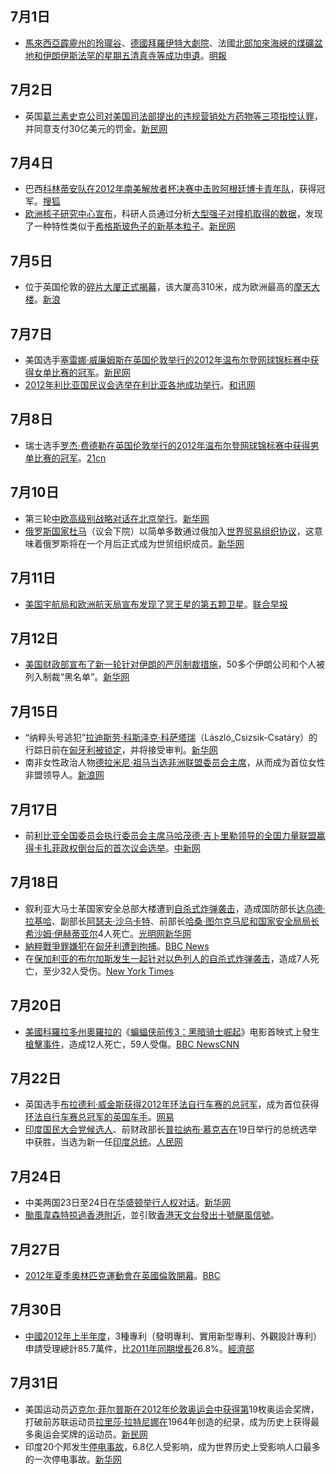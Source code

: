 ## 7月1日

  - [馬來西亞](https://zh.wikipedia.org/wiki/馬來西亞 "wikilink")[霹靂州的](../Page/霹靂州.md "wikilink")[玲瓏谷](https://zh.wikipedia.org/wiki/玲瓏谷 "wikilink")、[德國](https://zh.wikipedia.org/wiki/德國 "wikilink")[拜羅伊特](https://zh.wikipedia.org/wiki/拜羅伊特 "wikilink")[大劇院](https://zh.wikipedia.org/wiki/侯爵歌劇院 "wikilink")、法國[北部加來海峽的煤礦盆地和伊朗伊斯法罕的](https://zh.wikipedia.org/wiki/北部加來海峽的煤礦盆地 "wikilink")[星期五清真寺等成功申遺](https://zh.wikipedia.org/wiki/星期五清真寺 "wikilink")。[明報](http://news.mingpao.com/20120702/tbc1.htm)

## 7月2日

  - 英国[葛兰素史克公司对](https://zh.wikipedia.org/wiki/葛兰素史克公司 "wikilink")[美国司法部提出的违规营销处方药物等三项指控认罪](../Page/美国司法部.md "wikilink")，并同意支付30亿美元的罚金。[新民网](https://web.archive.org/web/20160304204328/http://tech.xinmin.cn/2012/07/04/15386655.html)

## 7月4日

  - 巴西[科林蒂安队在](https://zh.wikipedia.org/wiki/科林蒂安 "wikilink")[2012年南美解放者杯决赛中击败阿根廷](https://zh.wikipedia.org/wiki/2012年南美解放者杯 "wikilink")[博卡青年队](https://zh.wikipedia.org/wiki/博卡青年竞技俱乐部 "wikilink")，获得冠军。[搜狐](http://roll.sohu.com/20120705/n347386579.shtml)
  - [欧洲核子研究中心宣布](https://zh.wikipedia.org/wiki/欧洲核子研究中心 "wikilink")，科研人员通过分析[大型强子对撞机取得的数据](https://zh.wikipedia.org/wiki/大型强子对撞机 "wikilink")，发现了一种特性类似于[希格斯玻色子的新](../Page/希格斯玻色子.md "wikilink")[基本粒子](../Page/基本粒子.md "wikilink")。[新民网](http://news.xinmin.cn/rollnews/2012/07/06/15411410.html)

## 7月5日

  - 位于英国伦敦的[碎片大厦正式揭幕](../Page/碎片大厦.md "wikilink")，该大厦高310米，成为欧洲最高的[摩天大楼](https://zh.wikipedia.org/wiki/摩天大楼 "wikilink")。[新浪](http://news.sina.com.cn/o/p/2012-07-07/055924729641.shtml)

## 7月7日

  - 美国选手[塞雷娜·威廉姆斯在英国伦敦举行的](../Page/塞雷娜·威廉姆斯.md "wikilink")[2012年温布尔登网球锦标赛中获得](../Page/2012年温布尔登网球锦标赛.md "wikilink")[女单比赛的冠军](../Page/2012年溫布頓網球錦標賽女子單打比賽.md "wikilink")。[新民网](https://web.archive.org/web/20160304201234/http://sports.xinmin.cn/2012/07/08/15430319.html)
  - [2012年利比亚国民议会选举在利比亚各地成功举行](../Page/2012年利比亚国民议会选举.md "wikilink")。[和讯网](http://news.hexun.com/2012-07-09/143331447.html?from=rss)

## 7月8日

  - 瑞士选手[罗杰·费德勒在英国伦敦举行的](../Page/罗杰·费德勒.md "wikilink")[2012年温布尔登网球锦标赛中获得](../Page/2012年温布尔登网球锦标赛.md "wikilink")[男单比赛的冠军](../Page/2012年溫布頓網球錦標賽男子單打比賽.md "wikilink")。[21cn](https://web.archive.org/web/20150512053755/http://sports.21cn.com/integrate/tennis/2012/07/09/12324605.shtml)

## 7月10日

  - 第三轮[中欧高级别战略对话在北京举行](../Page/中欧战略对话.md "wikilink")。[新华网](http://news.xinhuanet.com/world/2012-07/10/c_112403880.htm)
  - [俄罗斯国家杜马](https://zh.wikipedia.org/wiki/俄罗斯国家杜马 "wikilink")（议会下院）以简单多数通过俄加入[世界贸易组织协议](../Page/世界贸易组织.md "wikilink")，这意味着俄罗斯将在一个月后正式成为世贸组织成员。[新华网](http://news.xinhuanet.com/world/2012-07/10/c_123395432.htm)

## 7月11日

  - [美国宇航局和](https://zh.wikipedia.org/wiki/美国宇航局 "wikilink")[欧洲航天局宣布发现了](https://zh.wikipedia.org/wiki/欧洲航天局 "wikilink")[冥王星的](../Page/冥王星.md "wikilink")[第五颗卫星](https://zh.wikipedia.org/wiki/S/2012_P_1 "wikilink")。[联合早报](https://archive.is/20130428171017/http://realtime.zaobao.com/2012/07/jg120712_019.shtml)

## 7月12日

  - [美国财政部宣布了新一轮针对](../Page/美国财政部.md "wikilink")[伊朗的严厉](https://zh.wikipedia.org/wiki/伊朗 "wikilink")[制裁措施](https://zh.wikipedia.org/wiki/制裁 "wikilink")，50多个伊朗公司和个人被列入制裁“黑名单”。[新华网](http://news.xinhuanet.com/world/2012-07/13/c_112425074.htm)

## 7月15日

  - “纳粹头号逃犯”[拉迪斯劳·科斯泽克·科萨塔瑞](https://zh.wikipedia.org/wiki/拉迪斯劳·科斯泽克·科萨塔瑞 "wikilink")（László_Csizsik-Csatáry）的行踪日前在[匈牙利被锁定](../Page/匈牙利.md "wikilink")，并将接受审判。[新华网](http://news.xinhuanet.com/mil/2012-07/16/c_123415133.htm)
  - 南非女性政治人物[德拉米尼·祖马当选](https://zh.wikipedia.org/wiki/德拉米尼·祖马 "wikilink")[非洲联盟委员会主席](../Page/非洲联盟委员会.md "wikilink")，从而成为首位女性非盟领导人。[新浪网](http://news.sina.com.cn/w/2012-07-16/045924780174.shtml)

## 7月17日

  - 前[利比亚全国委员会执行委员会主席](https://zh.wikipedia.org/wiki/利比亚全国委员会 "wikilink")[马哈茂德·吉卜里勒领导的](../Page/马哈茂德·吉卜里勒.md "wikilink")[全国力量联盟赢得](../Page/全国力量联盟.md "wikilink")[卡扎菲政权倒台后的首次](https://zh.wikipedia.org/wiki/卡扎菲 "wikilink")[议会选举](../Page/2012年利比亚国民议会选举.md "wikilink")。[中新网](http://www.chinanews.com/gj/2012/07-18/4041843.shtml)

## 7月18日

  - 叙利亚大马士革国家安全总部大楼遭到[自杀式炸弹袭击](../Page/2012年7月大马士革炸弹袭击事件.md "wikilink")，造成国防部长[达乌德·拉基哈](https://zh.wikipedia.org/wiki/达乌德·拉基哈 "wikilink")、副部长[阿瑟夫·沙乌卡特](https://zh.wikipedia.org/wiki/阿瑟夫·沙乌卡特 "wikilink")、前部长[哈桑·图尔克马尼和国家安全局局长](../Page/哈桑·图尔克马尼.md "wikilink")[希沙姆·伊赫蒂亚尔](../Page/希沙姆·伊赫蒂亚尔.md "wikilink")4人死亡。[光明网](https://web.archive.org/web/20120721084459/http://int.gmw.cn/2012-07/18/content_4583251.htm)[新华网](http://news.xinhuanet.com/world/2012-07/20/c_123439089.htm)
  - [納粹](https://zh.wikipedia.org/wiki/納粹 "wikilink")[戰爭罪嫌犯](https://zh.wikipedia.org/wiki/戰爭罪 "wikilink")在[匈牙利遭到拘捕](../Page/匈牙利.md "wikilink")。[BBC
    News](http://www.bbc.co.uk/news/world-europe-18884106)
  - 在[保加利亚的](https://zh.wikipedia.org/wiki/保加利亚 "wikilink")[布尔加斯发生一起针对](https://zh.wikipedia.org/wiki/布尔加斯 "wikilink")[以色列人的](../Page/以色列.md "wikilink")[自杀式炸弹袭击](../Page/2012年布尔加斯汽车爆炸事件.md "wikilink")，造成7人死亡，至少32人受伤。[New
    York
    Times](http://www.nytimes.com/2012/07/20/world/europe/explosion-on-bulgaria-tour-bus-kills-at-least-five-israelis.html?_r=1&pagewanted=all)

## 7月20日

  - [美國](https://zh.wikipedia.org/wiki/美國 "wikilink")[科羅拉多州](../Page/科羅拉多州.md "wikilink")[奧羅拉的](https://zh.wikipedia.org/wiki/奧羅拉_\(科羅拉多州\) "wikilink")《[蝙蝠侠前传3：黑暗骑士崛起](https://zh.wikipedia.org/wiki/蝙蝠侠前传3：黑暗骑士崛起 "wikilink")》电影首映式上發生[槍擊事件](https://zh.wikipedia.org/wiki/2012年奧羅拉槍擊事件 "wikilink")，造成12人死亡，59人受傷。[BBC
    News](http://www.bbc.co.uk/news/world-us-canada-18921492)[CNN](http://www.cnn.com/2012/07/20/us/colorado-theater-shooting/index.html?hpt=hp_t1)

## 7月22日

  - 英国选手[布拉德利·威金斯获得](../Page/布拉德利·威金斯.md "wikilink")[2012年环法自行车赛的总冠军](https://zh.wikipedia.org/wiki/2012年环法自行车赛 "wikilink")，成为首位获得[环法自行车赛总冠军的英国车手](../Page/环法自行车赛.md "wikilink")。[网易](http://2012.163.com/12/0723/07/8733JRIV000506A2.html)
  - [印度国民大会党候选人](../Page/印度国民大会党.md "wikilink")、前财政部长[普拉纳布·慕克吉在](../Page/普拉纳布·慕克吉.md "wikilink")19日举行的总统选举中获胜，当选为新一任[印度总统](https://zh.wikipedia.org/wiki/印度总统 "wikilink")。[人民网](http://world.people.com.cn/n/2012/0723/c1002-18571736.html)

## 7月24日

  - 中美两国23日至24日在[华盛顿举行](https://zh.wikipedia.org/wiki/华盛顿 "wikilink")[人权对话](../Page/中美人权对话.md "wikilink")。[新华网](http://news.xinhuanet.com/world/2012-07/25/c_123469179.htm)
  - [颱風韋森特掠過](../Page/颱風韋森特_\(2012年\).md "wikilink")[香港附近](../Page/香港.md "wikilink")，並引致[香港天文台發出](../Page/香港天文台.md "wikilink")[十號颶風信號](../Page/十號颶風信號.md "wikilink")。

## 7月27日

  - [2012年夏季奧林匹克運動會在英國](https://zh.wikipedia.org/wiki/2012年夏季奧林匹克運動會 "wikilink")[倫敦開幕](https://zh.wikipedia.org/wiki/倫敦 "wikilink")。[BBC](http://www.bbc.co.uk/news/uk-19008471)

## 7月30日

  - [中國](../Page/中國.md "wikilink")[2012年上半年度](../Page/2012年.md "wikilink")，3種專利（發明專利、實用新型專利、外觀設計專利）申請受理總計85.7萬件，比[2011年同期增長](../Page/2011年.md "wikilink")26.8%。[經濟部](http://www.taiwantrade.com.tw/CH/bizsearchdetail/6550962/C?keyword0=)

## 7月31日

  - 美国运动员[迈克尔·菲尔普斯在](../Page/迈克尔·菲尔普斯.md "wikilink")[2012年伦敦奥运会中获得第](../Page/2012年夏季奥林匹克运动会.md "wikilink")19枚奥运会奖牌，打破前苏联运动员[拉里莎·拉特尼娜在](../Page/拉里莎·拉特尼娜.md "wikilink")1964年创造的纪录，成为历史上获得最多奥运会奖牌的运动员。[新民网](https://web.archive.org/web/20160304141842/http://sports.xinmin.cn/2012/08/02/15730977.html)
  - 印度20个邦发生[停电事故](https://zh.wikipedia.org/wiki/2012年7月印度大停电 "wikilink")，6.8亿人受影响，成为世界历史上受影响人口最多的一次停电事故。[新华网](http://news.xinhuanet.com/world/2012-08/02/c_123512230.htm)